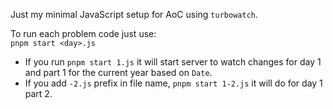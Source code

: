 Just my minimal JavaScript setup for AoC using `turbowatch`.

To run each problem code just use:  
`pnpm start <day>.js`
- If you run `pnpm start 1.js` it will start server to watch changes for day 1 and part 1 for the current year based on `Date`.  
- If you add `-2.js` prefix in file name, `pnpm start 1-2.js` it will do for day 1 part 2.
